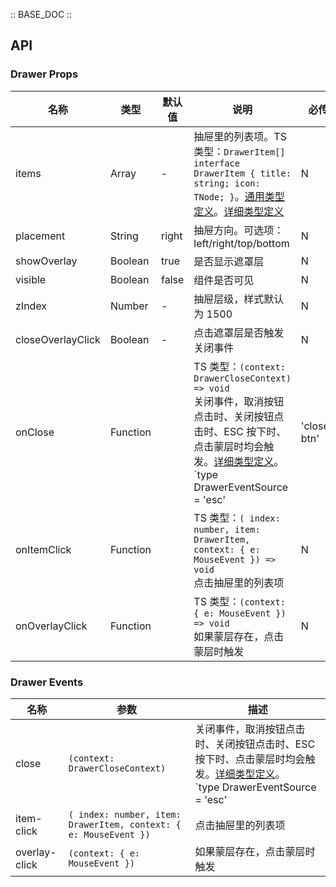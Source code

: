 :: BASE_DOC ::

## API
### Drawer Props

名称 | 类型 | 默认值 | 说明 | 必传
-- | -- | -- | -- | --
items | Array | - | 抽屉里的列表项。TS 类型：`DrawerItem[] ` `interface DrawerItem { title: string; icon: TNode; }`。[通用类型定义](https://github.com/Tencent/tdesign-mobile-vue/blob/develop/src/common.ts)。[详细类型定义](https://github.com/Tencent/tdesign-mobile-vue/tree/develop/src/drawer/type.ts) | N
placement | String | right | 抽屉方向。可选项：left/right/top/bottom | N
showOverlay | Boolean | true | 是否显示遮罩层 | N
visible | Boolean | false | 组件是否可见 | N
zIndex | Number | - | 抽屉层级，样式默认为 1500 | N
closeOverlayClick | Boolean | - | 点击遮罩层是否触发关闭事件 | N
onClose | Function |  | TS 类型：`(context: DrawerCloseContext) => void`<br/>关闭事件，取消按钮点击时、关闭按钮点击时、ESC 按下时、点击蒙层时均会触发。[详细类型定义](https://github.com/Tencent/tdesign-mobile-vue/tree/develop/src/drawer/type.ts)。<br/>`type DrawerEventSource = 'esc' | 'close-btn' | 'cancel' | 'overlay'`<br/><br/>`interface DrawerCloseContext { trigger: DrawerEventSource; e: MouseEvent | KeyboardEvent }`<br/> | N
onItemClick | Function |  | TS 类型：`( index: number, item: DrawerItem, context: { e: MouseEvent }) => void`<br/>点击抽屉里的列表项 | N
onOverlayClick | Function |  | TS 类型：`(context: { e: MouseEvent }) => void`<br/>如果蒙层存在，点击蒙层时触发 | N

### Drawer Events

名称 | 参数 | 描述
-- | -- | --
close | `(context: DrawerCloseContext)` | 关闭事件，取消按钮点击时、关闭按钮点击时、ESC 按下时、点击蒙层时均会触发。[详细类型定义](https://github.com/Tencent/tdesign-mobile-vue/tree/develop/src/drawer/type.ts)。<br/>`type DrawerEventSource = 'esc' | 'close-btn' | 'cancel' | 'overlay'`<br/><br/>`interface DrawerCloseContext { trigger: DrawerEventSource; e: MouseEvent | KeyboardEvent }`<br/>
item-click | `( index: number, item: DrawerItem, context: { e: MouseEvent })` | 点击抽屉里的列表项
overlay-click | `(context: { e: MouseEvent })` | 如果蒙层存在，点击蒙层时触发
